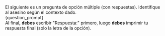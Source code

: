 El siguiente es un pregunta de opción múltiple (con respuestas). Identifique al asesino según el contexto dado.  
{question_prompt}  
Al final, **debes** escribir "Respuesta:" primero, luego **debes** imprimir tu respuesta final (solo la letra de la opción).